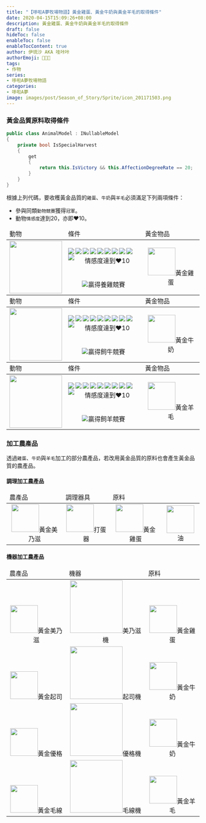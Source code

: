 ```yaml
---
title: "【哆啦A夢牧場物語】黃金雞蛋、黃金牛奶與黃金羊毛的取得條件"
date: 2020-04-15T15:09:26+08:00
description: 黃金雞蛋、黃金牛奶與黃金羊毛的取得條件
draft: false
hideToc: false
enableToc: false
enableTocContent: true
author: 伊琉沙 AKA 哇咔咔
authorEmoji: 👩🏿‍🚀
tags: 
- 作物
series:
- 哆啦A夢牧場物語
categories:
- 哆啦A夢
image: images/post/Season_of_Story/Sprite/icon_201171503.png
---
```

### 黃金品質原料取得條件
```C#
public class AnimalModel : INullableModel
{
    private bool IsSpecialHarvest
    {
        get
        {
            return this.IsVictory && this.AffectionDegreeRate == 20;
        }
    }
}
```
根據上列代碼，要收穫黃金品質的`雞蛋`、`牛奶`與`羊毛`必須滿足下列兩項條件：
+ 參與同類`動物競賽`獲得`冠軍`。
+ 動物`情感度`達到20，亦即❤️10。

<table>
    <thead>
        <tr>
            <td>動物</td>
            <td>條件</td>
            <td>黃金物品</td>
        </tr>
    </thead>
    <tr>
        <td rowspan="2"><img width="137px" src= "/images/post/Season_of_Story/Sprite/icon_201031140.png"></td>
        <td align="center"><img  align="left" src= "/images/post/Icon_Heart_Full.png"><img  align="left" src= "/images/post/Icon_Heart_Full.png"><img  align="left" src= "/images/post/Icon_Heart_Full.png"><img  align="left" src= "/images/post/Icon_Heart_Full.png"><img  align="left" src= "/images/post/Icon_Heart_Full.png"><img  align="left" src= "/images/post/Icon_Heart_Full.png"><img  align="left" src= "/images/post/Icon_Heart_Full.png"><img  align="left" src= "/images/post/Icon_Heart_Full.png"><img  align="left" src= "/images/post/Icon_Heart_Full.png"><img  align="left" src= "/images/post/Icon_Heart_Full.png"><br>情感度達到❤️10</td>
        <td rowspan="2" align="center"><img width="72px" src= "/images/post/Season_of_Story/Sprite/icon_3200102.png">黃金雞蛋</td>
    </tr>
    <tr>
        <td align="center"><img src= "/images/post/Season_of_Story/Sprite/Icon_Crown_01.png">贏得養雞競賽</td>
    </tr>
        <thead>
        <tr>
            <td>動物</td>
            <td>條件</td>
            <td>黃金物品</td>
        </tr>
    </thead>
    <tr>
        <td rowspan="2"><img width="137px" src= "/images/post/Season_of_Story/Sprite/icon_201031100.png"></td>
        <td align="center"><img  align="left" src= "/images/post/Icon_Heart_Full.png"><img  align="left" src= "/images/post/Icon_Heart_Full.png"><img  align="left" src= "/images/post/Icon_Heart_Full.png"><img  align="left" src= "/images/post/Icon_Heart_Full.png"><img  align="left" src= "/images/post/Icon_Heart_Full.png"><img  align="left" src= "/images/post/Icon_Heart_Full.png"><img  align="left" src= "/images/post/Icon_Heart_Full.png"><img  align="left" src= "/images/post/Icon_Heart_Full.png"><img  align="left" src= "/images/post/Icon_Heart_Full.png"><img  align="left" src= "/images/post/Icon_Heart_Full.png"><br>情感度達到❤️10</td>
        <td rowspan="2" align="center"><img width="72px" src= "/images/post/Season_of_Story/Sprite/icon_3200103.png">黃金牛奶</td>
    </tr>
    <tr>
        <td align="center"><img src= "/images/post/Season_of_Story/Sprite/Icon_Crown_01.png">贏得飼牛競賽</td>
    </tr>
        <thead>
        <tr>
            <td>動物</td>
            <td>條件</td>
            <td>黃金物品</td>
        </tr>
    </thead>
    <tr>
        <td rowspan="2"><img width="137px" src= "/images/post/Season_of_Story/Sprite/icon_201031120.png"></td>
        <td align="center"><img  align="left" src= "/images/post/Icon_Heart_Full.png"><img  align="left" src= "/images/post/Icon_Heart_Full.png"><img  align="left" src= "/images/post/Icon_Heart_Full.png"><img  align="left" src= "/images/post/Icon_Heart_Full.png"><img  align="left" src= "/images/post/Icon_Heart_Full.png"><img  align="left" src= "/images/post/Icon_Heart_Full.png"><img  align="left" src= "/images/post/Icon_Heart_Full.png"><img  align="left" src= "/images/post/Icon_Heart_Full.png"><img  align="left" src= "/images/post/Icon_Heart_Full.png"><img  align="left" src= "/images/post/Icon_Heart_Full.png"><br>情感度達到❤️10</td>
        <td rowspan="2" align="center"><img width="72px" src= "/images/post/Season_of_Story/Sprite/icon_4100102.png">黃金羊毛</td>
    </tr>
    <tr>
        <td align="center"><img src= "/images/post/Season_of_Story/Sprite/Icon_Crown_01.png">贏得飼羊競賽</td>
    </tr>
</table>

### 加工農產品
透過`雞蛋`、`牛奶`與`羊毛`加工的部分農產品，若改用黃金品質的原料也會產生黃金品質的農產品。

#### 調理加工農產品
<table>
    <thead>
        <tr>
            <td>農產品</td>            
            <td>調理器具</td>
            <td colspan="2">原料</td>
        </tr>
    </thead>
    <tr>
        <td align="center"><img width="72px" src= "/images/post/Season_of_Story/Sprite/icon_3400111.png">黃金美乃滋</td>
        <td align="center"><img width="72px" src= "/images/post/Season_of_Story/Sprite/icon_9000101.png">打蛋器</td>
        <td align="center"><img width="72px" src= "/images/post/Season_of_Story/Sprite/icon_3200102.png">黃金雞蛋</td>
        <td align="center"><img width="72px" src= "/images/post/Season_of_Story/Sprite/icon_3400102.png">油</td>
    </tr>
</table>

#### 機器加工農產品
<table>
    <thead>
        <tr>
            <td>農產品</td>            
            <td>機器</td>
            <td>原料</td>
        </tr>
    </thead>
    <tr>
        <td align="center" valign="bottom"><img width="72px" src= "/images/post/Season_of_Story/Sprite/icon_3400111.png">黃金美乃滋</td>        
        <td align="center" valign="bottom"><img width="137px" src= "/images/post/Season_of_Story/Sprite/icon_201080110.png">美乃滋機</td>
        <td align="center" valign="bottom"><img width="72px" src= "/images/post/Season_of_Story/Sprite/icon_3200102.png">黃金雞蛋</td>
    </tr>
    <tr>
        <td align="center" valign="bottom"><img width="72px" src= "/images/post/Season_of_Story/Sprite/icon_3400109.png">黃金起司</td>        
        <td align="center" valign="bottom"><img width="137px" src= "/images/post/Season_of_Story/Sprite/icon_201080120.png">起司機</td>
        <td align="center" valign="bottom"><img width="72px" src= "/images/post/Season_of_Story/Sprite/icon_3200103.png">黃金牛奶</td>
    </tr>
    <tr>
        <td align="center" valign="bottom"><img width="72px" src= "/images/post/Season_of_Story/Sprite/icon_3400110.png">黃金優格</td>        
        <td align="center" valign="bottom"><img width="137px" src= "/images/post/Season_of_Story/Sprite/icon_201080130.png">優格機</td>
        <td align="center" valign="bottom"><img width="72px" src= "/images/post/Season_of_Story/Sprite/icon_3200103.png">黃金牛奶</td>
    </tr>
    <tr>
        <td align="center" valign="bottom"><img width="72px" src= "/images/post/Season_of_Story/Sprite/icon_4100103.png">黃金毛線</td>        
        <td align="center" valign="bottom"><img width="137px" src= "/images/post/Season_of_Story/Sprite/icon_201080140.png">毛線機</td>
        <td align="center" valign="bottom"><img width="72px" src= "/images/post/Season_of_Story/Sprite/icon_4100102.png">黃金羊毛</td>
    </tr>
</table>